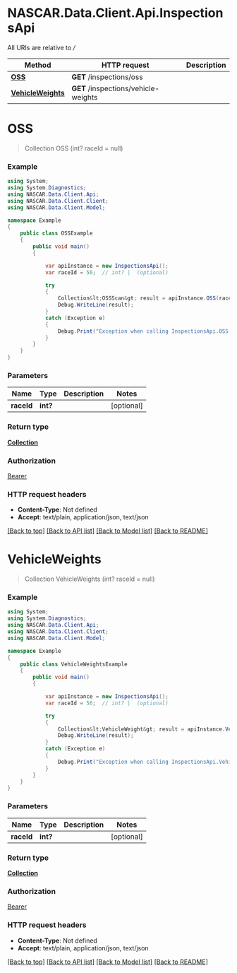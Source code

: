 # NASCAR.Data.Client.Api.InspectionsApi

All URIs are relative to */*

Method | HTTP request | Description
------------- | ------------- | -------------
[**OSS**](InspectionsApi.md#oss) | **GET** /inspections/oss | 
[**VehicleWeights**](InspectionsApi.md#vehicleweights) | **GET** /inspections/vehicle-weights | 

<a name="oss"></a>
# **OSS**
> Collection<OSSScan> OSS (int? raceId = null)



### Example
```csharp
using System;
using System.Diagnostics;
using NASCAR.Data.Client.Api;
using NASCAR.Data.Client.Client;
using NASCAR.Data.Client.Model;

namespace Example
{
    public class OSSExample
    {
        public void main()
        {

            var apiInstance = new InspectionsApi();
            var raceId = 56;  // int? |  (optional) 

            try
            {
                Collection&lt;OSSScan&gt; result = apiInstance.OSS(raceId);
                Debug.WriteLine(result);
            }
            catch (Exception e)
            {
                Debug.Print("Exception when calling InspectionsApi.OSS: " + e.Message );
            }
        }
    }
}
```

### Parameters

Name | Type | Description  | Notes
------------- | ------------- | ------------- | -------------
 **raceId** | **int?**|  | [optional] 

### Return type

[**Collection<OSSScan>**](OSSScan.md)

### Authorization

[Bearer](../README.md#Bearer)

### HTTP request headers

 - **Content-Type**: Not defined
 - **Accept**: text/plain, application/json, text/json

[[Back to top]](#) [[Back to API list]](../README.md#documentation-for-api-endpoints) [[Back to Model list]](../README.md#documentation-for-models) [[Back to README]](../README.md)
<a name="vehicleweights"></a>
# **VehicleWeights**
> Collection<VehicleWeight> VehicleWeights (int? raceId = null)



### Example
```csharp
using System;
using System.Diagnostics;
using NASCAR.Data.Client.Api;
using NASCAR.Data.Client.Client;
using NASCAR.Data.Client.Model;

namespace Example
{
    public class VehicleWeightsExample
    {
        public void main()
        {

            var apiInstance = new InspectionsApi();
            var raceId = 56;  // int? |  (optional) 

            try
            {
                Collection&lt;VehicleWeight&gt; result = apiInstance.VehicleWeights(raceId);
                Debug.WriteLine(result);
            }
            catch (Exception e)
            {
                Debug.Print("Exception when calling InspectionsApi.VehicleWeights: " + e.Message );
            }
        }
    }
}
```

### Parameters

Name | Type | Description  | Notes
------------- | ------------- | ------------- | -------------
 **raceId** | **int?**|  | [optional] 

### Return type

[**Collection<VehicleWeight>**](VehicleWeight.md)

### Authorization

[Bearer](../README.md#Bearer)

### HTTP request headers

 - **Content-Type**: Not defined
 - **Accept**: text/plain, application/json, text/json

[[Back to top]](#) [[Back to API list]](../README.md#documentation-for-api-endpoints) [[Back to Model list]](../README.md#documentation-for-models) [[Back to README]](../README.md)
